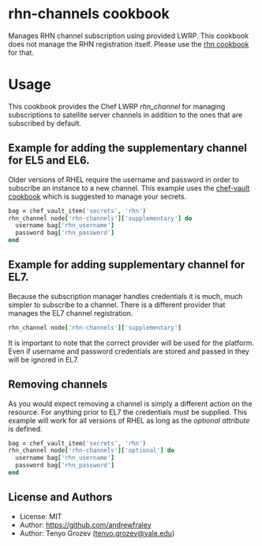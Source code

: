 rhn-channels cookbook
=====================
Manages RHN channel subscription using provided LWRP. This cookbook
does not manage the RHN registration itself. Please use the
[rhn cookbook][1] for that.

# Usage
This cookbook provides the Chef LWRP *rhn_channel* for managing
subscriptions to satellite server channels in addition to the ones
that are subscribed by default.

## Example for adding the supplementary channel for EL5 and EL6.
Older versions of RHEL require the username and password in order
to subscribe an instance to a new channel. This example uses the
[chef-vault cookbook][2] which is suggested to manage your secrets.

```ruby
bag = chef_vault_item('secrets', 'rhn')
rhn_channel node['rhn-channels']['supplementary'] do
  username bag['rhn_username']
  password bag['rhn_password']
end
```

## Example for adding supplementary channel for EL7.
Because the subscription manager handles credentials it is much,
much simpler to subscribe to a channel. There is a different
provider that manages the EL7 channel registration.
```ruby
rhn_channel node['rhn-channels']['supplementary']
```

It is important to note that the correct provider will be used
for the platform. Even if username and password credentials are
stored and passed in they will be ignored in EL7.

## Removing channels
As you would expect removing a channel is simply a different
action on the resource. For anything prior to EL7 the credentials
must be supplied. This example will work for all versions of RHEL
as long as the *optional attribute* is defined.
```ruby
bag = chef_vault_item('secrets', 'rhn')
rhn_channel node['rhn-channels']['optional'] do
  username bag['rhn_username']
  password bag['rhn_password']
end
```

License and Authors
-------------------
* License: MIT
* Author: https://github.com/andrewfraley
* Author: Tenyo Grozev (tenyo.grozev@yale.edu)

[1]: https://github.com/bflad/chef-rhn
[2]: https://github.com/opscode-cookbooks/chef-vault
